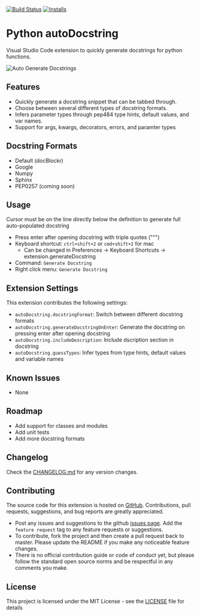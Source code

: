 [![Build Status](https://travis-ci.org/NilsJPWerner/autoDocstring.svg?branch=master)](https://travis-ci.org/NilsJPWerner/autoDocstring)
[![Installs](https://vsmarketplacebadge.apphb.com/installs-short/njpwerner.autodocstring.svg)](https://marketplace.visualstudio.com/items?itemName=njpwerner.autodocstring)

# Python autoDocstring

Visual Studio Code extension to quickly generate docstrings for python functions.

![Auto Generate Docstrings](images/demo.gif)

## Features

* Quickly generate a docstring snippet that can be tabbed through.
* Choose between several different types of docstring formats.
* Infers parameter types through pep484 type hints, default values, and var names.
* Support for args, kwargs, decorators, errors, and paramter types

## Docstring Formats

* Default (docBlockr)
* Google
* Numpy
* Sphinx
* PEP0257 (coming soon)

## Usage
Cursor must be on the line directly below the definition to generate full auto-populated docstring

* Press enter after opening docstring with triple quotes (""")
* Keyboard shortcut: `ctrl+shift+2` or `cmd+shift+2` for mac
    - Can be changed in Preferences -> Keyboard Shortcuts -> extension.generateDocstring
* Command: `Generate Docstring`
* Right click menu: `Generate Docstring`

## Extension Settings

This extension contributes the following settings:

* `autoDocstring.docstringFormat`: Switch between different docstring formats
* `autoDocstring.generateDocstringOnEnter`: Generate the docstring on pressing enter after opening docstring
* `autoDocstring.includeDescription`: Include dscription section in docstring
* `autoDocstring.guessTypes`: Infer types from type hints, default values and variable names

## Known Issues

* None

## Roadmap

* Add support for classes and modules
* Add unit tests
* Add more docstring formats

## Changelog

Check the [CHANGELOG.md](CHANGELOG.md) for any version changes.

## Contributing

The source code for this extension is hosted on [GitHub](https://github.com/NilsJPWerner/autoDocstring). Contributions, pull requests, suggestions, and bug reports are greatly appreciated.

* Post any issues and suggestions to the github [issues page](https://github.com/NilsJPWerner/autoDocstring/issues). Add the `feature request` tag to any feature requests or suggestions.
* To contribute, fork the project and then create a pull request back to master. Please update the README if you make any noticeable feature changes.
* There is no official contribution guide or code of conduct yet, but please follow the standard open source norms and be respectful in any comments you make.

## License

This project is licensed under the MIT License - see the [LICENSE](LICENSE) file for details
